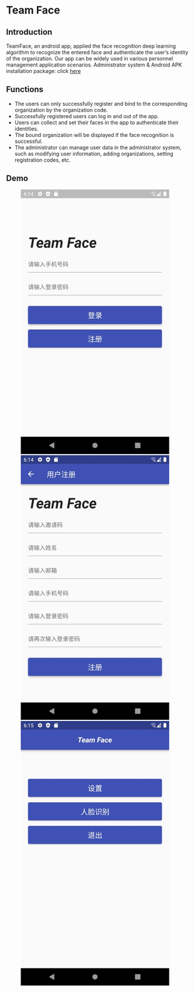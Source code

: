 # Team Face

## Introduction
TeamFace, an android app, applied the face recognition deep learning algorithm to recognize the entered face and authenticate the user’s identity of the organization. Our app can be widely used in various personnel management application scenarios.
Administrator system & Android APK installation package: click [here](http://39.103.167.15:2022)

## Functions
* The users can only successfully register and bind to the corresponding organization by the organization code.
* Successfully registered users can log in and out of the app.
* Users can collect and set their faces in the app to authenticate their identities.
* The bound organization will be displayed if the face recognition is successful.
* The administrator can manage user data in the administrator system, such as modifying user information, adding organizations, setting registration codes, etc.

## Demo
<figure class="third">
  <img src="https://github.com/PeimingCHEN/Team-Face/raw/master/demo/login.jpg">
<!--   <figcaption align = "center"><b>login</b></figcaption> -->
  <img src="https://github.com/PeimingCHEN/Team-Face/raw/master/demo/signup.jpg">
<!--   <figcaption align = "center"><b>registration</b></figcaption> -->
  <img src="https://github.com/PeimingCHEN/Team-Face/raw/master/demo/home.jpg">
<!--   <figcaption align = "center"><b>home</b></figcaption> -->
</figure>
